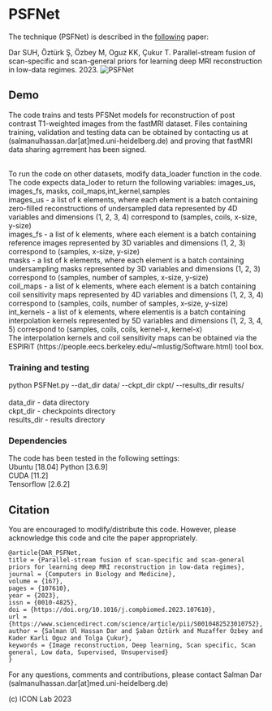 # PSFNet

The technique (PSFNet) is described in the [following](https://www.sciencedirect.com/science/article/pii/S0010482523010752) paper:

Dar SUH, Öztürk Ş, Özbey M, Oguz KK, Çukur T. Parallel-stream fusion of scan-specific and scan-general priors for learning deep MRI reconstruction in low-data regimes. 2023.
![PSFNet](PSFNet.png)

## Demo

The code trains and tests PFSNet models for reconstruction of post contrast T1-weighted images from the fastMRI dataset. Files containing  training, validation and testing data can be obtained by contacting us at (salmanulhassan.dar[at]med.uni-heidelberg.de) and proving that fastMRI data sharing agrrement has been signed.   <br />

<br />
To run the code on other datasets, modify data_loader function in the code. The code expects data_loder to return the following variables:
images_us, images_fs, masks, coil_maps,int_kernel,samples
<br />
images_us - a list of k elements, where each element is a batch containing zero-filled reconstructions of undersampled data represented by 4D variables and dimensions (1, 2, 3, 4) correspond to (samples, coils, x-size, y-size) <br />
images_fs - a list of k elements, where each element is a batch containing reference images represented by 3D variables and dimensions (1, 2, 3) correspond to (samples,  x-size, y-size) <br />
masks - a list of k elements, where each element is a batch containing undersampling masks represented by 3D variables and dimensions (1, 2, 3) correspond to (samples,  number of samples, x-size, y-size) <br />
coil_maps - a list of k elements, where each element is a batch containing coil sensitivity maps represented by 4D variables and dimensions (1, 2, 3, 4) correspond to (samples, coils, number of samples, x-size, y-size) <br />
int_kernels - a list of k elements, where elementis is a batch containing interpolation kernels represented by 5D variables and dimensions (1, 2, 3, 4, 5) correspond to (samples, coils, coils, kernel-x, kernel-x) <br />
The interpolation kernels and coil sensitivity maps can be obtained via the ESPIRiT (https://people.eecs.berkeley.edu/~mlustig/Software.html) tool box.

### Training and testing
python PSFNet.py --dat_dir data/ --ckpt_dir ckpt/ --results_dir results/
 <br />
 <br />
data_dir - data directory  <br />
ckpt_dir - checkpoints directory <br />
results_dir - results directory

### Dependencies
The code has been tested in the following settings:<br />
Ubuntu [18.04] 
Python [3.6.9]  <br />
CUDA [11.2]  <br />
Tensorflow [2.6.2] <br />


## Citation
You are encouraged to modify/distribute this code. However, please acknowledge this code and cite the paper appropriately.
```
@article{DAR_PSFNet,
title = {Parallel-stream fusion of scan-specific and scan-general priors for learning deep MRI reconstruction in low-data regimes},
journal = {Computers in Biology and Medicine},
volume = {167},
pages = {107610},
year = {2023},
issn = {0010-4825},
doi = {https://doi.org/10.1016/j.compbiomed.2023.107610},
url = {https://www.sciencedirect.com/science/article/pii/S0010482523010752},
author = {Salman Ul Hassan Dar and Şaban Öztürk and Muzaffer Özbey and Kader Karli Oguz and Tolga Çukur},
keywords = {Image reconstruction, Deep learning, Scan specific, Scan general, Low data, Supervised, Unsupervised}
}
```
For any questions, comments and contributions, please contact Salman Dar (salmanulhassan.dar[at]med.uni-heidelberg.de) <br />

(c) ICON Lab 2023





